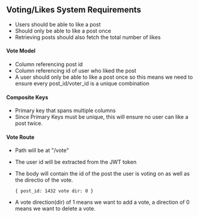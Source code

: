 ## Voting/Likes System Requirements
* Users should be able to like a post
* Should only be able to like a post once 
* Retrieving posts should also fetch the total number of likes

#### Vote Model 
* Column referencing post id
* Column referencing id of user who liked the post
* A user should only be able to like a post once so this means we need to ensure every post_id/voter_id is a unique combination

#### Composite Keys
* Primary key that spans multiple columns
* Since Primary Keys must be unique, this will ensure no user can like a post twice.

#### Vote Route
* Path will be at "/vote"
* The user id will be extracted from the JWT token 
* The body will contain the id of the post the user is voting on as well as the directio of the vote.

    ``
        {
            post_id: 1432
            vote dir: 0
        }
    ``
* A vote direction(dir) of 1 means we want to add a vote, a direction of 0 means we want to delete a vote.
